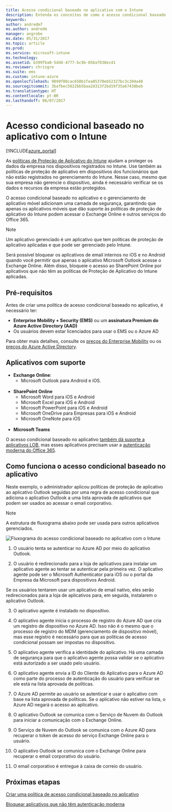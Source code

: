 ```yaml
---
title: Acesso condicional baseado no aplicativo com o Intune
description: Entenda os conceitos de como o acesso condicional baseado no aplicativo funciona com o Intune.
keywords: 
author: andredm7
ms.author: andredm
manager: angrobe
ms.date: 05/31/2017
ms.topic: article
ms.prod: 
ms.service: microsoft-intune
ms.technology: 
ms.assetid: b399fba0-5dd4-4777-bc9b-856af038ec41
ms.reviewer: chrisgre
ms.suite: ems
ms.custom: intune-azure
ms.openlocfilehash: 9899f08cac650b1fea05370eb52327bc3c204a48
ms.sourcegitcommit: 3bafbec5822bb5baa2d313f2bd19f35a67438beb
ms.translationtype: HT
ms.contentlocale: pt-BR
ms.lasthandoff: 08/07/2017
---
```

# <a name="app-based-conditional-access-with-intune"></a>Acesso condicional baseado no aplicativo com o Intune

[!INCLUDE[azure_portal](./includes/azure_portal.md)]

As [políticas de Proteção de Aplicativo do Intune](app-protection-policy.md) ajudam a proteger os dados da empresa nos dispositivos registrados no Intune. Use também as políticas de proteção de aplicativo em dispositivos dos funcionários que não estão registrados no gerenciamento do Intune. Nesse caso, mesmo que sua empresa não gerencie o dispositivo, ainda é necessário verificar se os dados e recursos da empresa estão protegidos.

O acesso condicional baseado no aplicativo e o gerenciamento de aplicativo móvel adicionam uma camada de segurança, garantindo que apenas os aplicativos móveis que dão suporte às políticas de proteção de aplicativo do Intune podem acessar o Exchange Online e outros serviços do Office 365.

> [!NOTE]
> Um aplicativo gerenciado é um aplicativo que tem políticas de proteção de aplicativo aplicadas e que pode ser gerenciado pelo Intune.

Será possível bloquear os aplicativos de email internos no iOS e no Android quando você permitir que apenas o aplicativo Microsoft Outlook acesse o Exchange Online. Além disso, bloqueie o acesso ao SharePoint Online por aplicativos que não têm as políticas de Proteção de Aplicativo do Intune aplicadas.

## <a name="prerequisites"></a>Pré-requisitos
Antes de criar uma política de acesso condicional baseado no aplicativo, é necessário ter:

- **Enterprise Mobility + Security (EMS)** ou um **assinatura Premium do Azure Active Directory (AAD)**
- Os usuários devem estar licenciados para usar o EMS ou o Azure AD

Para obter mais detalhes, consulte os [preços do Enterprise Mobility](https://www.microsoft.com/cloud-platform/enterprise-mobility-pricing) ou os [preços do Azure Active Directory](https://azure.microsoft.com/pricing/details/active-directory/).

## <a name="supported-apps"></a>Aplicativos com suporte

- **Exchange Online**:
    - Microsoft Outlook para Android e iOS.
<br></br>
- **SharePoint Online**
    - Microsoft Word para iOS e Android
    - Microsoft Excel para iOS e Android
    - Microsoft PowerPoint para iOS e Android
    - Microsoft OneDrive para Empresas para iOS e Android
    - Microsoft OneNote para iOS
<br></br>
- **Microsoft Teams**

O acesso condicional baseado no aplicativo [também dá suporte a aplicativos LOB](https://docs.microsoft.com/intune-classic/deploy-use/block-apps-with-no-modern-authentication), mas esses aplicativos precisam usar a [autenticação moderna do Office 365](https://support.office.com/article/Using-Office-365-modern-authentication-with-Office-clients-776c0036-66fd-41cb-8928-5495c0f9168a).

## <a name="how-app-based-conditional-access-works"></a>Como funciona o acesso condicional baseado no aplicativo

Neste exemplo, o administrador aplicou políticas de proteção de aplicativo ao aplicativo Outlook seguidas por uma regra de acesso condicional que adiciona o aplicativo Outlook a uma lista aprovada de aplicativos que podem ser usados ao acessar o email corporativo.

> [!NOTE]
> A estrutura de fluxograma abaixo pode ser usada para outros aplicativos gerenciados.

![Fluxograma do acesso condicional baseado no aplicativo com o Intune](./media/ca-intune-common-ways-3.png)

1.  O usuário tenta se autenticar no Azure AD por meio do aplicativo Outlook.

2.  O usuário é redirecionado para a loja de aplicativos para instalar um aplicativo agente ao tentar se autenticar pela primeira vez. O aplicativo agente pode ser o Microsoft Authenticator para iOS ou o portal da Empresa da Microsoft para dispositivos Android.

 Se os usuários tentarem usar um aplicativo de email nativo, eles serão redirecionados para a loja de aplicativos para, em seguida, instalarem o aplicativo Outlook.

3.  O aplicativo agente é instalado no dispositivo.

4.  O aplicativo agente inicia o processo de registro do Azure AD que cria um registro de dispositivo no Azure AD. Isso não é o mesmo que o processo de registro do MDM (gerenciamento de dispositivo móvel), mas esse registro é necessário para que as políticas de acesso condicional possam ser impostas no dispositivo.

5.  O aplicativo agente verifica a identidade do aplicativo. Há uma camada de segurança para que o aplicativo agente possa validar se o aplicativo está autorizado a ser usado pelo usuário.

6.  O aplicativo agente envia a ID do Cliente do Aplicativo para o Azure AD como parte do processo de autenticação do usuário para verificar se ele está na lista aprovada de políticas.

7.  O Azure AD permite ao usuário se autenticar e usar o aplicativo com base na lista aprovada de políticas. Se o aplicativo não estiver na lista, o Azure AD negará o acesso ao aplicativo.

8.  O aplicativo Outlook se comunica com o Serviço de Nuvem do Outlook para iniciar a comunicação com o Exchange Online.

9.  O Serviço de Nuvem do Outlook se comunica com o Azure AD para recuperar o token de acesso do serviço Exchange Online para o usuário.

10.  O aplicativo Outlook se comunica com o Exchange Online para recuperar o email corporativo do usuário.

11.  O email corporativo é entregue à caixa de correio do usuário.

## <a name="next-steps"></a>Próximas etapas
[Criar uma política de acesso condicional baseado no aplicativo](app-based-conditional-access-intune-create.md)

[Bloquear aplicativos que não têm autenticação moderna](app-modern-authentication-block.md)
